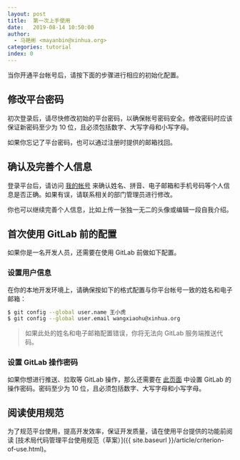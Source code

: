 ```yaml
---
layout: post
title:  第一次上手使用
date:   2019-08-14 10:50:00
author: 
  - 马艳彬 <mayanbin@xinhua.org>
categories: tutorial
index: 0
---
```


当你开通平台帐号后，请按下面的步骤进行相应的初始化配置。

## 修改平台密码

初次登录后，请尽快修改初始的平台密码，以确保帐号密码安全。修改密码时应该保证新密码至少为 10 位，且必须包括数字、大写字母和小写字母。

如果你忘记了平台密码，也可以通过注册时提供的邮箱找回。

## 确认及完善个人信息

登录平台后，请访问 [我的帐号](https://xinhua.dev/account/profile) 来确认姓名、拼音、电子邮箱和手机号码等个人信息是否正确。如果有误，请联系相关的部门管理员进行修改。

你也可以继续完善个人信息，比如上传一张独一无二的头像或编辑一段自我介绍。

## 首次使用 GitLab 前的配置

如果你是一名开发人员，还需要在使用 GitLab 前做如下配置。

### 设置用户信息

在你的本地开发环境上，请确保按如下的格式配置与你平台帐号一致的姓名和电子邮箱：

```sh
$ git config --global user.name 王小虎
$ git config --global user.email wangxiaohu@xinhua.org
```

> 如果此处的姓名和电子邮箱配置错误，你将无法向 GitLab 服务端推送代码。

### 设置 GitLab 操作密码

如果你想进行推送、拉取等 GitLab 操作，那么还需要在 [此页面](https://gitlab.xinhua.dev/profile/password/edit) 中设置 GitLab 的操作密码。密码至少为 10 位，且必须包括数字、大写字母和小写字母。

## 阅读使用规范

为了规范平台使用，提高开发效率，保证开发质量，请在使用平台提供的功能前阅读 [技术局代码管理平台使用规范（草案）]({{ site.baseurl }}/article/criterion-of-use.html)。
